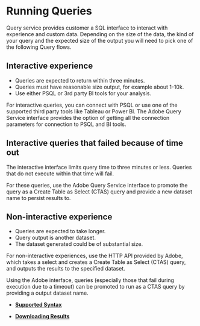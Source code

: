 # Running Queries

Query service provides customer a SQL interface to interact with experience and custom data. Depending on the size of the data, the kind of your query and the expected size of the output you will need to pick one of the following Query flows.

## Interactive experience

*   Queries are expected to return within three minutes.
*   Queries must have reasonable size output, for example about 1-10k.
*   Use either PSQL or 3rd party BI tools for your analysis.

For interactive queries, you can connect with PSQL or use one of the supported third party tools like Tableau or Power BI. The Adobe Query Service interface provides the option of getting all the connection parameters for connection to PSQL and BI tools.

## Interactive queries that failed because of time out

The interactive interface limits query time to three minutes or less. Queries that do not execute within that time will fail.

For these queries, use the Adobe Query Service interface to promote the query as a Create Table as Select (CTAS) query and provide a new dataset name to persist results to.

## Non-interactive experience

*   Queries are expected to take longer.
*   Query output is another dataset.
*   The dataset generated could be of substantial size.

For non-interactive experiences, use the HTTP API provided by Adobe, which takes a select and creates a Create Table as Select (CTAS) query, and outputs the results to the specified dataset.

Using the Adobe interface, queries (especially those that fail during execution due to a timeout) can be promoted to run as a CTAS query by providing a output dataset name.

*   **[Supported Syntax](qs-syntax.md)**  
    
*   **[Downloading Results](qs-results.md)**
